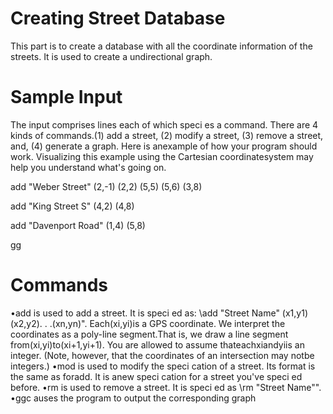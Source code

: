# Creating Street Database 
This part is to create a database with all the coordinate information of the streets. It is used to create a undirectional graph.

#  Sample Input
The  input  comprises  lines  each  of  which  speci es  a  command.   There  are  4  kinds  of  commands.(1) add a street,  (2) modify a street,  (3) remove a street,  and,  (4) generate a graph.  Here is anexample of how your program should work.  Visualizing this example using the Cartesian coordinatesystem may help you understand what's going on.

add "Weber Street" (2,-1) (2,2) (5,5) (5,6) (3,8)

add "King Street S" (4,2) (4,8)

add "Davenport Road" (1,4) (5,8)

gg

# Commands
•add is used to add a street.  It is speci ed as:  \add "Street Name" (x1,y1) (x2,y2). . .(xn,yn)".  Each(xi,yi)is a GPS coordinate.  We interpret the coordinates as a poly-line segment.That is, we draw a line segment from(xi,yi)to(xi+1,yi+1).  You are allowed to assume thateachxiandyiis an integer.  (Note, however, that the coordinates of an intersection may notbe integers.)
•mod is used to modify the speci cation of a street.  Its format is the same as foradd.  It is anew speci cation for a street you've speci ed before.
•rm is used to remove a street.  It is speci ed as \rm "Street Name"".
•ggc auses the program to output the corresponding graph

